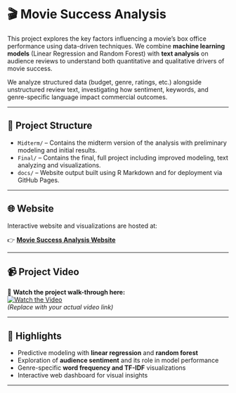 # 🎬 Movie Success Analysis

This project explores the key factors influencing a movie’s box office performance using data-driven techniques. We combine **machine learning models** (Linear Regression and Random Forest) with **text analysis** on audience reviews to understand both quantitative and qualitative drivers of movie success.

We analyze structured data (budget, genre, ratings, etc.) alongside unstructured review text, investigating how sentiment, keywords, and genre-specific language impact commercial outcomes.

---

## 📁 Project Structure

- `Midterm/` – Contains the midterm version of the analysis with preliminary modeling and initial results.
- `Final/` – Contains the final, full project including improved modeling, text analyzing and visualizations.
- `docs/` – Website output built using R Markdown and for deployment via GitHub Pages.

---

## 🌐 Website

Interactive website and visualizations are hosted at:

👉 **[Movie Success Analysis Website](https://dennis-ding1.github.io/movie-success-analysis/)**  

---

## 📹 Project Video

🎥 **Watch the project walk-through here:**  
[![Watch the Video](https://img.shields.io/badge/YouTube-Watch-red?logo=youtube)](https://your-video-link.com)  
*(Replace with your actual video link)*

---

## 📌 Highlights

- Predictive modeling with **linear regression** and **random forest**
- Exploration of **audience sentiment** and its role in model performance
- Genre-specific **word frequency and TF-IDF** visualizations
- Interactive web dashboard for visual insights

---

